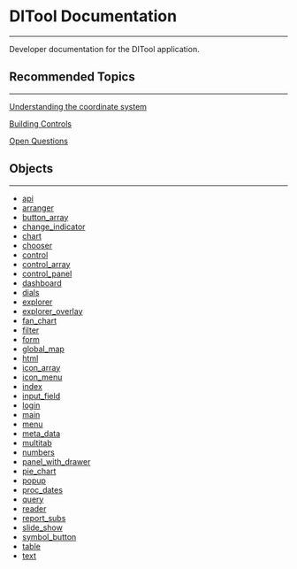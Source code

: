 DITool Documentation 
==============================================================================
---

Developer documentation for the DITool application.

Recommended Topics
------------------------------------------------------------------------------
------------------------------------------------------------------------------
[Understanding the coordinate system](understanding_the_coordinate_system.html)

[Building Controls](BuildingControls.html)

[Open Questions](open_questions.html)

Objects
------------------------------------------------------------------------------
------------------------------------------------------------------------------

* [api](api.html)
* [arranger](arranger.html)
* [button_array](button_array.html)
* [change_indicator](change_indicator.html)
* [chart](chart.html)
* [chooser](chooser.html)
* [control](control.html)
* [control_array](control_array.html)
* [control_panel](control_panel.html)
* [dashboard](dashboard.html)
* [dials](dials.html)
* [explorer](explorer.html)
* [explorer_overlay](explorer_overlay.html)
* [fan_chart](fan_chart.html)
* [filter](filter.html)
* [form](form.html)
* [global_map](global_map.html)
* [html](html.html)
* [icon_array](icon_array.html)
* [icon_menu](icon_menu.html)
* [index](index.html)
* [input_field](input_field.html)
* [login](login.html)
* [main](main.html)
* [menu](menu.html)
* [meta_data](meta_data.html)
* [multitab](multitab.html)
* [numbers](numbers.html)
* [panel_with_drawer](panel_with_drawer.html)
* [pie_chart](pie_chart.html)
* [popup](popup.html)
* [proc_dates](proc_dates.html)
* [query](query.html)
* [reader](reader.html)
* [report_subs](report_subs.html)
* [slide_show](slide_show.html)
* [symbol_button](symbol_button.html)
* [table](table.html)
* [text](text.html)
